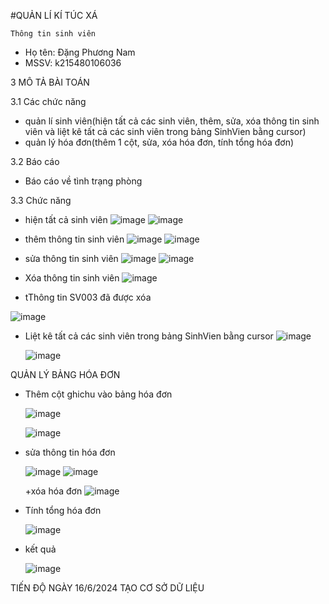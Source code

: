 #QUẢN LÍ KÍ TÚC XÁ 


    Thông tin sinh viên 
   + Họ tên: Đặng Phương Nam
   + MSSV: k215480106036

3 MÔ TẢ BÀI TOÁN 


3.1 Các chức năng 
+ quản lí sinh viên(hiện tất cả các sinh viên, thêm, sửa, xóa thông tin sinh viên và liệt kê tất cả các sinh viên trong bảng SinhVien bằng cursor)
+ quản lý hóa đơn(thêm 1 cột, sửa, xóa hóa đơn, tính tổng hóa đơn)

  
3.2 Báo cáo

 + Báo cáo về tình trạng phòng


3.3 Chức năng 
+ hiện tất cả sinh viên
  ![image](https://github.com/Dang-Nam/Dang-Nam/assets/168844237/78c1a684-8886-4f67-b9cb-0b9f5aa1bb89)
  ![image](https://github.com/Dang-Nam/Dang-Nam/assets/168844237/7424d5aa-f34d-49e5-923d-7d84794a1841)

+ thêm thông tin sinh viên
  ![image](https://github.com/Dang-Nam/Dang-Nam/assets/168844237/afe53195-2d51-44f6-8cfe-da045ccf1b61)
  ![image](https://github.com/Dang-Nam/Dang-Nam/assets/168844237/17c1e014-3a50-409f-86bf-b247e9f85857)
+ sửa thông tin sinh viên 
![image](https://github.com/Dang-Nam/Dang-Nam/assets/168844237/764ac561-534f-486f-b76d-a6279df6b482)
![image](https://github.com/Dang-Nam/Dang-Nam/assets/168844237/c33a9e9b-31d7-4fcc-8396-3cbea2da18c1)

+ Xóa thông tin sinh viên
  ![image](https://github.com/Dang-Nam/Dang-Nam/assets/168844237/ff83fdd7-1451-4a66-ac17-6da4b13e56b5)

 + tThông tin SV003 đã được xóa

  ![image](https://github.com/Dang-Nam/Dang-Nam/assets/168844237/b73a2a7e-9b0d-41e3-bbe6-383580f1212c)

+ Liệt kê tất cả các sinh viên trong bảng SinhVien bằng cursor
  ![image](https://github.com/Dang-Nam/Dang-Nam/assets/168844237/6a670c6c-065d-43cb-9252-41bcb4ae2522)

  ![image](https://github.com/Dang-Nam/Dang-Nam/assets/168844237/342584a3-fae0-442b-8278-223b0a70774a)


QUẢN LÝ BẢNG HÓA ĐƠN 
+ Thêm cột ghichu vào bảng hóa đơn

  ![image](https://github.com/Dang-Nam/Dang-Nam/assets/168844237/35dd21c9-fa6c-4ee8-9a49-031e29b61bf1)

  ![image](https://github.com/Dang-Nam/Dang-Nam/assets/168844237/21b69f83-7592-475f-99b2-5bdb0f2f7610)

+ sửa thông tin hóa đơn
  
  ![image](https://github.com/Dang-Nam/Dang-Nam/assets/168844237/61d9bab1-c513-4017-8f24-f354b77149df)
  ![image](https://github.com/Dang-Nam/Dang-Nam/assets/168844237/fe1d2b89-756f-49aa-ba00-32970393557a)

  +xóa hóa đơn
  ![image](https://github.com/Dang-Nam/Dang-Nam/assets/168844237/efaa243d-711a-454e-b55e-cb48665b0696)



 + Tính tổng hóa đơn

   ![image](https://github.com/Dang-Nam/Dang-Nam/assets/168844237/3c3ca906-1c14-48a2-8a38-9a18b6b09e52)

  + kết quả

    ![image](https://github.com/Dang-Nam/Dang-Nam/assets/168844237/66eecbfc-15e2-45ac-b66b-3e40a3152402)


TIẾN ĐỘ 
NGÀY 16/6/2024 TẠO CƠ SỞ DỮ LIỆU






  
